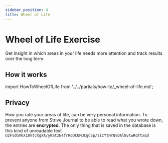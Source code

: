 ```yaml
---
sidebar_position: 4
title: Wheel of Life
---
```


# Wheel of Life Exercise
Get insight in which areas in your life needs more attention and track results over the long term.

## How it works
import HowToWheelOfLife from '../../partials/how-to/_wheel-of-life.md';
<HowToWheelOfLife/>

## Privacy
How you rate your areas of life, can be very personal information. To prevent anyone from Strive Journal to be able to read what you wrote down, the entries are **encrypted**. The only thing that is saved in the database is this kind of unreadable text `U2FsdGVkX18VtcXgXA/yKatzN4frKoDCUMUCgCSp/siCYtHYQvDAlNvtwRqTtxqd`